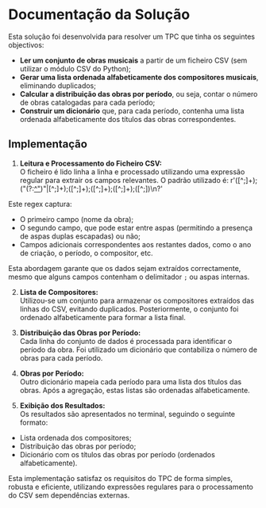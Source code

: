# Documentação da Solução

Esta solução foi desenvolvida para resolver um TPC que tinha os seguintes objectivos:

- **Ler um conjunto de obras musicais** a partir de um ficheiro CSV (sem utilizar o módulo CSV do Python);
- **Gerar uma lista ordenada alfabeticamente dos compositores musicais**, eliminando duplicados;
- **Calcular a distribuição das obras por período**, ou seja, contar o número de obras catalogadas para cada período;
- **Construir um dicionário** que, para cada período, contenha uma lista ordenada alfabeticamente dos títulos das obras correspondentes.

## Implementação

1. **Leitura e Processamento do Ficheiro CSV:**  
   O ficheiro é lido linha a linha e processado utilizando uma expressão regular para extrair os campos relevantes. O padrão utilizado é:
   r'([^;]+);("(?:[^"](?:"[^"]))"|[^;]+);([^;]+);([^;]+);([^;]+);([^;])\n?'


Este regex captura:
- O primeiro campo (nome da obra);
- O segundo campo, que pode estar entre aspas (permitindo a presença de aspas duplas escapadas) ou não;
- Campos adicionais correspondentes aos restantes dados, como o ano de criação, o período, o compositor, etc.

Esta abordagem garante que os dados sejam extraídos correctamente, mesmo que alguns campos contenham o delimitador `;` ou aspas internas.

2. **Lista de Compositores:**  
Utilizou-se um conjunto para armazenar os compositores extraídos das linhas do CSV, evitando duplicados. Posteriormente, o conjunto foi ordenado alfabeticamente para formar a lista final.

3. **Distribuição das Obras por Período:**  
Cada linha do conjunto de dados é processada para identificar o período da obra. Foi utilizado um dicionário que contabiliza o número de obras para cada período.

4. **Obras por Período:**  
Outro dicionário mapeia cada período para uma lista dos títulos das obras. Após a agregação, estas listas são ordenadas alfabeticamente.

5. **Exibição dos Resultados:**  
Os resultados são apresentados no terminal, seguindo o seguinte formato:

- Lista ordenada dos compositores;
- Distribuição das obras por período;
- Dicionário com os títulos das obras por período (ordenados alfabeticamente).

Esta implementação satisfaz os requisitos do TPC de forma simples, robusta e eficiente, utilizando expressões regulares para o processamento do CSV sem dependências externas.